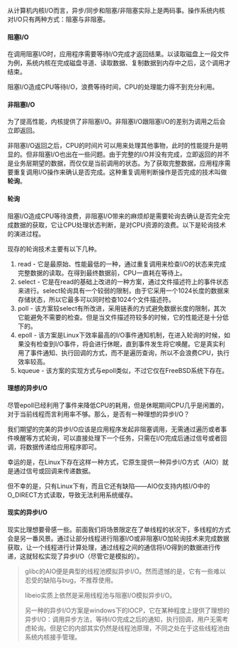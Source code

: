 从计算机内核I/O而言，异步/同步和阻塞/非阻塞实际上是两码事。操作系统内核对I/O只有两种方式：阻塞与非阻塞。

#### 阻塞I/O

在调用阻塞I/O时，应用程序需要等待I/O完成才返回结果。以读取磁盘上一段文件为例，系统内核在完成磁盘寻道、读取数据、复制数据到内存中之后，这个调用才结束。

阻塞I/O造成CPU等待I/O，浪费等待时间，CPU的处理能力得不到充分利用。

#### 非阻塞I/O

为了提高性能，内核提供了非阻塞I/O。非阻塞I/O跟阻塞I/O的差别为调用之后会立即返回。

非阻塞I/O返回之后，CPU的时间片可以用来处理其他事物，此时的性能提升是明显的。但非阻塞I/O也出在一些问题。由于完整的I/O并没有完成，立即返回的并不是业务层期望的数据，而仅仅是当前调用的状态。为了获取完整数据，应用程序需要重复调用I/O操作来确认是否完成。这种重复调用判断操作是否完成的技术叫做**轮询**。

#### 轮询

阻塞I/O造成CPU等待浪费，非阻塞I/O带来的麻烦却是需要轮询去确认是否完全完成数据的获取，它让CPU处理状态判断，是对CPU资源的浪费。以下是轮询技术的演进过程。

现存的轮询技术主要有以下几种。

1. read - 它是最原始、性能最低的一种，通过重复调用来检查I/O的状态来完成完整数据的读取。在得到最终数据前，CPU一直耗在等待上。
2. select - 它是在read的基础上改进的一种方案，通过文件描述符上的事件状态来进行。select轮询具有一个较弱的限制，由于它采用一个1024长度的数据来存储状态，所以它最多可以同时检查1024个文件描述符。
3. poll - 该方案较select有所改进，采用链表的方式避免数据长度的限制，其次它能避免不需要的检查。但是当文件描述符较多的时候，它的性能还是十分低下的。
4. epoll - 该方案是Linux下效率最高的I/O事件通知机制，在进入轮询的时候，如果没有检查到I/O事件，将会进行休眠，直到事件发生将它唤醒。它是真实利用了事件通知、执行回调的方式，而不是遍历查询，所以不会浪费CPU，执行效率较高。
5. kqueue - 该方案的实现方式与epoll类似，不过它仅在FreeBSD系统下存在。

#### 理想的异步I/O

尽管epoll已经利用了事件来降低CPU的耗用，但是休眠期间CPU几乎是闲置的，对于当前线程而言利用率不够。那么，是否有一种理想的异步I/O？

我们期望的完美的异步I/O应该是应用程序发起非阻塞调用，无需通过遍历或者事件唤醒等方式轮询，可以直接处理下一个任务，只需在I/O完成后通过信号或者回调，将数据传递给应用程序即可。

幸运的是，在Linux下存在这样一种方式，它原生提供一种异步I/O方式（AIO）就是通过信号或回调来传递数据。

但不幸的是，只有Linux下有，而且它还有缺陷——AIO仅支持内核I/O中的O\_DIRECT方式读取，导致无法利用系统缓存。

#### 现实的异步I/O

现实比理想要骨感一些。前面我们将场景限定在了单线程的状况下，多线程的方式会是另一番风景。通过让部分线程进行阻塞I/O或非阻塞I/O加轮询技术来完成数据获取，让一个线程进行计算处理，通过线程之间的通信将I/O得到的数据进行传递，这就轻松实现了异步I/O（尽管它是模拟的）。

> glibc的AIO便是典型的线程池模拟异步I/O。然而遗憾的是，它有一些难以忍受的缺陷与bug，不推荐使用。
>
> libeio实质上依然是采用线程池与阻塞I/O模拟异步I/O。
>
> 另一种的异步I/O方案是windows下的IOCP，它在某种程度上提供了理想的异步I/O：调用异步方法，等待I/O完成之后的通知，执行回调，用户无需考虑轮询。但是它的内部其实仍然是线程池原理，不同之处在于这些线程池由系统内核接手管理。



